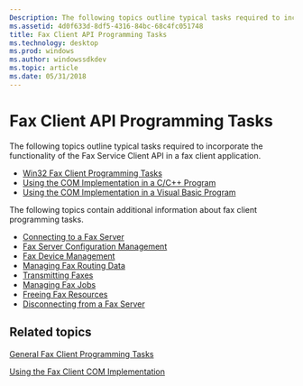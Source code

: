 ```yaml
---
Description: The following topics outline typical tasks required to incorporate the functionality of the Fax Service Client API in a fax client application.
ms.assetid: 4d0f633d-8df5-4316-84bc-68c4fc051748
title: Fax Client API Programming Tasks
ms.technology: desktop
ms.prod: windows
ms.author: windowssdkdev
ms.topic: article
ms.date: 05/31/2018
---
```


# Fax Client API Programming Tasks

The following topics outline typical tasks required to incorporate the functionality of the Fax Service Client API in a fax client application.

-   [Win32 Fax Client Programming Tasks](-mfax-win32-fax-client-programming-tasks.md)
-   [Using the COM Implementation in a C/C++ Program](-mfax-using-the-com-implementation-in-a-c-c-program.md)
-   [Using the COM Implementation in a Visual Basic Program](-mfax-using-the-com-implementation-in-a-visual-basic-program.md)

The following topics contain additional information about fax client programming tasks.

-   [Connecting to a Fax Server](-mfax-connecting-to-a-fax-server.md)
-   [Fax Server Configuration Management](-mfax-fax-server-configuration-management.md)
-   [Fax Device Management](-mfax-fax-device-management.md)
-   [Managing Fax Routing Data](-mfax-managing-fax-routing-data.md)
-   [Transmitting Faxes](-mfax-transmitting-faxes.md)
-   [Managing Fax Jobs](-mfax-managing-fax-jobs.md)
-   [Freeing Fax Resources](-mfax-freeing-fax-resources.md)
-   [Disconnecting from a Fax Server](-mfax-disconnecting-from-a-fax-server.md)

## Related topics

<dl> <dt>

[General Fax Client Programming Tasks](-mfax-general-fax-client-programming-tasks.md)
</dt> <dt>

[Using the Fax Client COM Implementation](-mfax-using-the-fax-client-com-implementation.md)
</dt> </dl>

 

 



